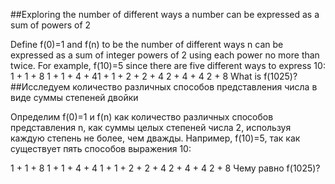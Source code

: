 ##Exploring the number of different ways a number can be expressed as a sum of powers of 2

Define f(0)=1 and f(n) to be the number of different ways n can be expressed as a sum of integer powers of 2 using each power no more than twice.
For example, f(10)=5 since there are five different ways to express 10:
1 + 1 + 8
1 + 1 + 4 + 41 + 1 + 2 + 2 + 4
2 + 4 + 4
2 + 8
What is f(1025)?
##Исследуем количество различных способов представления числа в виде суммы степеней двойки

Определим f(0)=1 и f(n) как количество различных способов представления n, как суммы целых степеней числа 2, используя каждую степень не более, чем дважды.
Например, f(10)=5, так как существует пять способов выражения 10:

1 + 1 + 8
1 + 1 + 4 + 4
1 + 1 + 2 + 2 + 4
2 + 4 + 4
2 + 8
Чему равно f(1025)?
